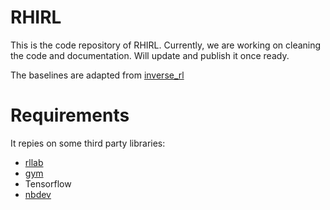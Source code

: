 # RHIRL
This is the code repository of RHIRL. Currently, we are working on cleaning the code and documentation. Will update and publish it once ready.

The baselines are adapted from [inverse_rl](https://github.com/justinjfu/inverse_rl)

# Requirements
It  repies on some third party libraries:
- [rllab](https://github.com/openai/rllab)
- [gym](https://gym.openai.com/)
- Tensorflow
- [nbdev](https://github.com/fastai/nbdev)
